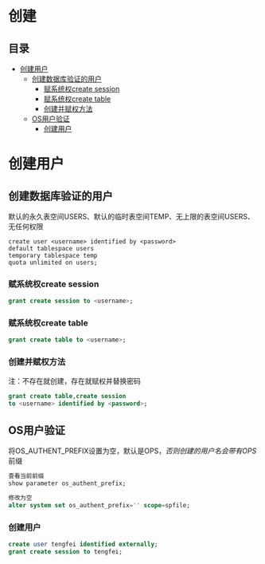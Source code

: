 # 创建

## 目录

-   [创建用户](#创建用户)
    -   [创建数据库验证的用户](#创建数据库验证的用户)
        -   [赋系统权create session](#赋系统权create-session)
        -   [赋系统权create table](#赋系统权create-table)
        -   [创建并赋权方法](#创建并赋权方法)
    -   [OS用户验证](#OS用户验证)
        -   [创建用户](#创建用户)

# 创建用户

## 创建数据库验证的用户

默认的永久表空间USERS、默认的临时表空间TEMP、无上限的表空间USERS、无任何权限

```shell
create user <username> identified by <password>
default tablespace users
temporary tablespace temp
quota unlimited on users;
```

### 赋系统权create session

```sql
grant create session to <username>;
```

### 赋系统权create table

```sql
grant create table to <username>;
```

### 创建并赋权方法

注：不存在就创建，存在就赋权并替换密码

```sql
grant create table,create session
to <username> identified by <password>;
```

## OS用户验证

将OS\_AUTHENT\_PREFIX设置为空，默认是OPS$，否则创建的用户名会带有OPS$前缀

```sql
查看当前前缀
show parameter os_authent_prefix;

修改为空
alter system set os_authent_prefix='' scope=spfile;
```

### 创建用户

```sql
create user tengfei identified externally;
grant create session to tengfei;
```
